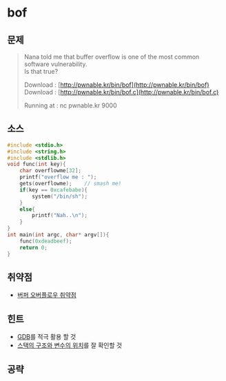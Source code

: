 # bof

## 문제

> Nana told me that buffer overflow is one of the most common software vulnerability.  
> Is that true?
>
> Download : [http://pwnable.kr/bin/bof](http://pwnable.kr/bin/bof)  
> Download : [http://pwnable.kr/bin/bof.c](http://pwnable.kr/bin/bof.c)
>
> Running at : nc pwnable.kr 9000

## 소스

```c
#include <stdio.h>
#include <string.h>
#include <stdlib.h>
void func(int key){
    char overflowme[32];
    printf("overflow me : ");
    gets(overflowme);    // smash me!
    if(key == 0xcafebabe){
        system("/bin/sh");
    }
    else{
        printf("Nah..\n");
    }
}
int main(int argc, char* argv[]){
    func(0xdeadbeef);
    return 0;
}
```

## 취약점
* [버퍼 오버플로우 취약점](/system/Overflow.md) 

## 힌트
* [GDB](/tools/gdb.md)를 적극 활용 할 것
* [스택의 구조와 변수의 위치](/system.md)를 잘 확인할 것

## 공략



